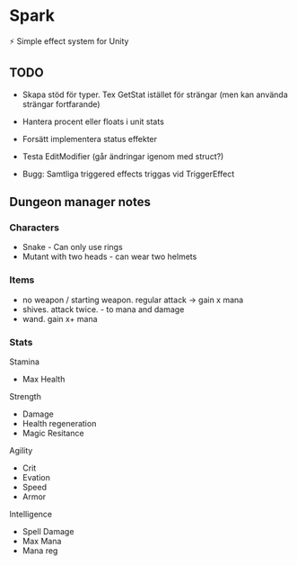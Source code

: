 # Spark
⚡️ Simple effect system for Unity

## TODO


* Skapa stöd för typer. Tex GetStat<Stamina> istället för strängar (men kan använda strängar fortfarande)
* Hantera procent eller floats i unit stats

* Forsätt implementera status effekter
* Testa EditModifier (går ändringar igenom med struct?)
* Bugg: Samtliga triggered effects triggas vid TriggerEffect

## Dungeon manager notes

### Characters
* Snake - Can only use rings
* Mutant with two heads - can wear two helmets

### Items
* no weapon / starting weapon. regular attack -> gain x mana
* shives. attack twice. - to mana and damage
* wand. gain x+ mana

### Stats

Stamina
- Max Health

Strength
- Damage
- Health regeneration
- Magic Resitance

Agility
- Crit
- Evation
- Speed
- Armor

Intelligence
- Spell Damage
- Max Mana
- Mana reg
